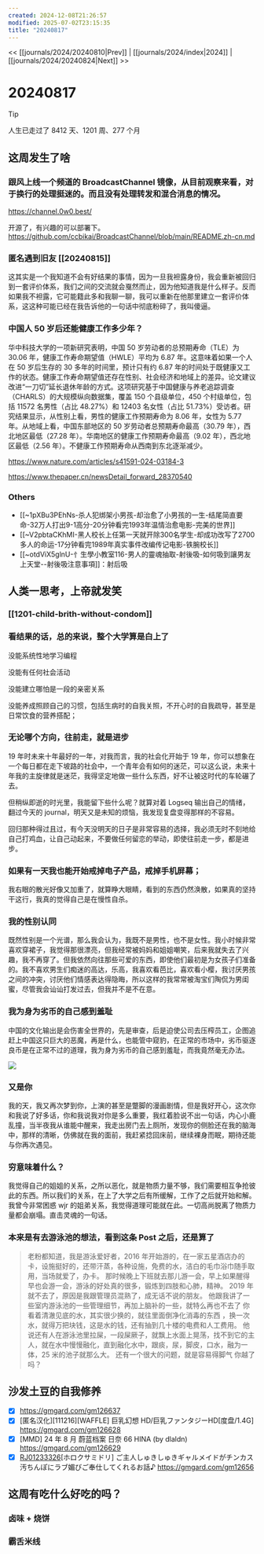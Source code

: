 ```yaml
---
created: 2024-12-08T21:26:57
modified: 2025-07-02T23:15:35
title: "20240817"
---
```


<< [[journals/2024/20240810|Prev]] | [[journals/2024/index|2024]] | [[journals/2024/20240824|Next]] >>

# 20240817


> [!tip]
  > 人生已走过了 8412 天、1201 周、277 个月

## 这周发生了啥

### 跟风上线一个频道的 BroadcastChannel 镜像，从目前观察来看，对于换行的处理挺迷的。而且没有处理转发和混合消息的情况。

https://channel.0w0.best/

开源了，有兴趣的可以部署下。https://github.com/ccbikai/BroadcastChannel/blob/main/README.zh-cn.md

### 匿名遇到旧友 \[\[20240815]]

这其实是一个我知道不会有好结果的事情，因为一旦我袒露身份，我会重新被回归到一套评价体系，我们之间的交流就会戛然而止，因为他知道我是什么样子。反而如果我不袒露，它可能籍此多和我聊一聊，我可以重新在他那里建立一套评价体系，这这种可能已经在我告诉他的一句话中彻底粉碎了，我叫傻逼。

### 中国人 50 岁后还能健康工作多少年？

华中科技大学的一项新研究表明，中国 50 岁劳动者的总预期寿命（TLE）为 30.06 年，健康工作寿命期望值（HWLE）平均为 6.87 年。这意味着如果一个人在 50 岁后生存的 30 多年的时间里，预计只有约 6.87 年的时间处于既健康又工作的状态。健康工作寿命期望值还存在性别、社会经济和地域上的差异。论文建议改进“一刀切”延长退休年龄的方式。这项研究基于中国健康与养老追踪调查（CHARLS）的大规模纵向数据集，覆盖 150 个县级单位，450 个村级单位，包括 11572 名男性（占比 48.27%）和 12403 名女性（占比 51.73%）受访者。研究结果显示，从性别上看，男性的健康工作预期寿命为 8.06 年，女性为 5.77 年。从地域上看，中国东部地区的 50 岁劳动者总预期寿命最高（30.79 年），西北地区最低（27.28 年）。华南地区的健康工作预期寿命最高（9.02 年），西北地区最低（2.56 年）。不健康工作预期寿命从西南到东北逐渐减少。

https://www.nature.com/articles/s41591-024-03184-3

https://www.thepaper.cn/newsDetail_forward_28370540

### Others

- [[~1pXBu3PEhNs-杀人犯绑架小男孩-却治愈了小男孩的一生-结尾简直要命-32万人打出9-1高分-20分钟看完1993年温情治愈电影-完美的世界]]
- [[~V2pbtaCKhMI-黑人校长上任第一天就开除300名学生-却成功改写了2700多人的命运-17分钟看完1989年真实事件改编传记电影-铁腕校长]]
- [[~otdViX5glnU-忄生學小教室116-男人的靈魂抽取-射後吸-如何吸到讓男友上天堂--射後吸注意事項]]：射后吸

## 人类一思考，上帝就发笑

### [[1201-child-brith-without-condom]]

### 看结果的话，总的来说，整个大学算是白上了

没能系统性地学习编程

没能有任何社会活动

没能建立哪怕是一段的亲密关系

没能养成照顾自己的习惯，包括生病时的自我关照，不开心时的自我疏导，甚至是日常饮食的营养搭配；

### 无论哪个方向，往前走，就是进步

19 年时未来十年最好的一年，对我而言，我的社会化开始于 19 年，你可以想象在一个每日都在走下坡路的社会中，一个青年会有如何的迷茫，可以这么说，未来十年我的主旋律就是迷茫，我得坚定地做一些什么东西，好不让被这时代的车轮碾了去。

但稍纵即逝的时光里，我能留下些什么呢？就算对着 Logseq 输出自己的情绪，翻过今天的 journal，明天又是未知的烦恼，我发现复盘变得那样的不容易。

回归那种得过且过，有今天没明天的日子是非常容易的选择，我必须无时不刻地给自己打鸡血，让自己动起来，不要做任何留恋的举动，即使往前走一步，都是进步。

### 如果有一天我也能开始戒掉电子产品，戒掉手机屏幕；

我右眼的散光好像又加重了，就算睁大眼睛，看到的东西仍然涣散，如果真的坚持干这行，我真的觉得自己是在慢性自杀。

### 我的性别认同

既然性别是一个光谱，那么我会认为，我既不是男性，也不是女性。我小时候非常喜欢穿裙子，我觉得那很漂亮，但我经常被妈妈和姐姐嘲笑，后来我就失去了兴趣，我不再穿了。但我依然向往那些可爱的东西，即使他们最初是为女孩子们准备的。我不喜欢男生们痴迷的高达，乐高，我喜欢看芭比，喜欢看小樱，我讨厌男孩之间的冲突，讨厌他们情感表达得隐晦，所以这样的我常常被淘宝们陶侃为男闺蜜，尽管我会讪讪打发过去，但我并不是不在意。

### 我为身为劣币的自己感到羞耻

中国的文化输出是会伤害全世界的，先是审查，后是迫使公司去压榨员工，企图追赶上中国这只巨大的恶魔，再是什么，也能管中窥豹，在正常的市场中，劣币驱逐良币是在正常不过的道理，我为身为劣币的自己感到羞耻，而我竟然毫无办法。

![](https://x.com/foxshuo/status/1824268338899587494?s=52)

### 又是你

我的天，我又再次梦到你，上演的甚至是蹩脚的漫画剧情，但是我好开心，这次你和我说了好多话，你和我说我对你是多么重要，我红着脸说不出一句话，内心小鹿乱撞，当半夜我从谁能中醒来，我走出房门去上厕所，发现你的侧脸还在我的脑海中，那样的清晰，仿佛就在我的面前，我赶紧捻回床前，继续裸身而眠，期待还能与你再次遇见。

### 穷意味着什么？

我觉得自己的姐姐的关系，之所以恶化，就是物质力量不够，我们需要相互争抢彼此的东西。所以我们的关系，在上了大学之后有所缓解，工作了之后就开始和解。我曾今非常困惑 wjr 的姐弟关系，我觉得道理可能就在此。一切高尚脱离了物质力量都会崩塌。直击灵魂的一句话。

### 本来是有去游泳池的想法，看到这条 Post 之后，还是算了

> 老粉都知道，我是游泳爱好者，2016 年开始游的，在一家五星酒店办的卡，设施挺好的，还带汗蒸，各种设施，免费的水，洁白的毛巾浴巾随手取用，当场就爱了，办卡。
那时候晚上下班就去那儿游一会，早上如果醒得早也会游一会，游泳的好处真的很多，锻炼到四肢和心肺，精神。
2019 年就不去了，原因是我跟管理员混熟了，成无话不说的朋友。
他跟我讲了一些室内游泳池的一些管理细节，再加上脑补的一些，就特么再也不去了
你看着清澈见底的水，其实很少换的，就往里面倒净化消毒的东西 ，换一次水，就得万把块钱，这是水的钱，还有抽到几十楼的电费和人工费用。
他说还有人在游泳池里拉屎，一段屎厥子，就飘上水面上晃荡，找不到它的主人，就在水中慢慢融化，直到融化水中，跟痰，尿，脚皮，口水，融为一体，25 米的池子就那么大。
还有一个很大的问题，就是容易得脚气
你越了吗？

## 沙发土豆的自我修养

- [x] https://gmgard.com/gm126637
- [x] [匿名汉化]\[111216]\[WAFFLE] 巨乳幻想 HD/巨乳ファンタジーHD[度盘/1.4G] https://gmgard.com/gm126628
- [x] [MMD] 24 年 8 月 蔚蓝档案 日奈 66 HINA (by dlaldn) https://gmgard.com/gm126629
- [x] [RJ01233326](同人音声)[ホロクサミドリ] ご主人しゅきしゅきギャルメイドがチンカス汚ちんぽにラブ媚びご奉仕してくれるお話♪ https://gmgard.com/gm12656

## 这周有吃什么好吃的吗？

### 卤味 + 烧饼

### 霸舌米线
